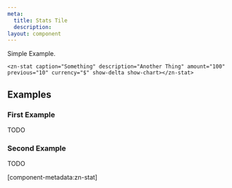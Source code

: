 ```yaml
---
meta:
  title: Stats Tile
  description:
layout: component
---
```


Simple Example.

```html:preview
<zn-stat caption="Something" description="Another Thing" amount="100" previous="10" currency="$" show-delta show-chart></zn-stat>
```

## Examples

### First Example

TODO

### Second Example

TODO

[component-metadata:zn-stat]
